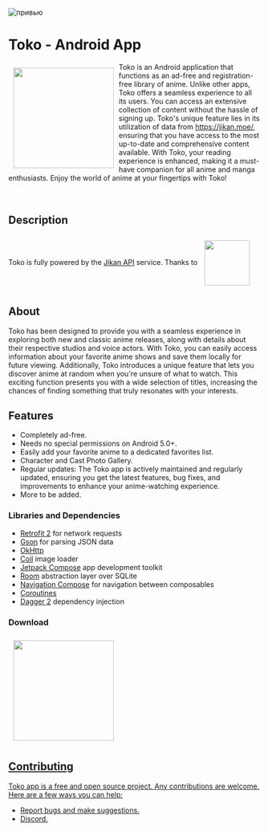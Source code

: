 ![привью](https://github.com/N-Pu/Toko/assets/40484678/4360d0d7-a3db-484a-93a6-6c8219acc3a5)


# Toko - Android App

<img src="https://github.com/N-Pu/Toko/assets/40484678/116cb830-9d75-4f53-a440-fd2cdcaa372c" align="left"
width="200" hspace="10" vspace="10">

Toko is an Android application that functions as an ad-free and registration-free library of anime.
Unlike other apps, Toko offers a seamless experience to all its users. You can access an extensive collection of content without the hassle of signing up.
Toko's unique feature lies in its utilization of data from https://jikan.moe/, ensuring that you have access to the most up-to-date and comprehensive content available.
With Toko, your reading experience is enhanced, making it a must-have companion for all anime and manga enthusiasts. Enjoy the world of anime at your fingertips with Toko!
<br />
<br />
<br />


## Description

Toko is fully powered by the <a href = "https://jikan.moe/">Jikan API</a> service.
Thanks to <a href = "https://github.com/jikan-me/jikan"><img src = "https://github-production-user-asset-6210df.s3.amazonaws.com/40484678/257327979-571f2d19-cd0e-49df-bb06-713b14e771dc.png" align="center"
width="90" hspace="10" vspace="10"></a>

## About

Toko has been designed to provide you with a seamless experience in exploring both new and classic anime releases, along with details about their respective studios and voice actors. 
With Toko, you can easily access information about your favorite anime shows and save them locally for future viewing.
Additionally, Toko introduces a unique feature that lets you discover anime at random when you're unsure of what to watch. 
This exciting function presents you with a wide selection of titles, increasing the chances of finding something that truly resonates with your interests.

## Features
- Completely ad-free.
- Needs no special permissions on Android 5.0+.
- Easily add your favorite anime to a dedicated favorites list.
- Character and Cast Photo Gallery.
- Regular updates: The Toko app is actively maintained and regularly updated, ensuring you get the latest features, bug fixes, and improvements to enhance your anime-watching experience.
- More to be added.


### Libraries and Dependencies
* <a href="https://square.github.io/retrofit/">Retrofit 2</a> for network requests
* <a href="https://github.com/google/gson">Gson</a> for parsing JSON data
* <a href="https://square.github.io/okhttp/">OkHttp</a>
* <a href="https://github.com/coil-kt/coil">Coil</a> image loader
* <a href="https://developer.android.com/jetpack/compose">Jetpack Compose</a> app development toolkit
* <a href="https://developer.android.com/training/data-storage/room">Room</a> abstraction layer over SQLite
* <a href="https://developer.android.com/jetpack/compose/navigation">Navigation Compose</a> for navigation between composables
* <a href="https://kotlinlang.org/docs/coroutines-overview.html">Coroutines</a>
* <a href="https://kotlinlang.org/docs/coroutines-overview.html">Dagger 2</a> dependency injection

### Download
<a href = "https://play.google.com/store/apps/details?id=com.project.toko"><img src="https://github.com/N-Pu/Toko/assets/40484678/07016d08-3658-4254-9b43-a498e2674056"
width="200" hspace="10" vspace="10">

## Contributing

Toko app is a free and open source project. Any contributions are welcome. Here are a few ways you can help:
 * [Report bugs and make suggestions.](https://github.com/N-Pu/Toko/issues)
 * [Discord.](https://discord.gg/SnP36EadtZ)

